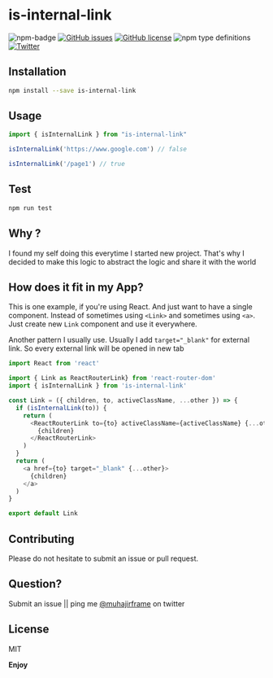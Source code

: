 # is-internal-link
![npm-badge](https://img.shields.io/npm/v/is-internal-link.svg)
[![GitHub issues](https://img.shields.io/github/issues/muhajirframe/is-internal-link.svg)](https://github.com/muhajirframe/is-internal-link/issues)
[![GitHub license](https://img.shields.io/github/license/muhajirframe/is-internal-link.svg)](https://github.com/muhajirframe/is-internal-link/blob/master/LICENSE)
![npm type definitions](https://img.shields.io/npm/types/is-internal-link.svg)
[![Twitter](https://img.shields.io/twitter/url/https/github.com/muhajirframe/is-internal-link.svg?style=social)](https://twitter.com/intent/tweet?text=Wow:&url=https%3A%2F%2Fgithub.com%2Fmuhajirframe%2Fis-internal-link)


## Installation

```bash
npm install --save is-internal-link
```

## Usage

```javascript
import { isInternalLink } from "is-internal-link"
```

```javascript
isInternalLink('https://www.google.com') // false
```

```javascript
isInternalLink('/page1') // true
```

## Test

```bash
npm run test
```

## Why ?

I found my self doing this everytime I started new project. 
That's why I decided to make this logic to abstract the logic and share it with the world

## How does it fit in my App?

This is one example, if you're using React. And just want to have a single component.
Instead of sometimes using `<Link>` and sometimes using `<a>`. Just create new `Link` component and use it everywhere.

Another pattern I usually use. Usually I add `target="_blank"` for external link. 
So every external link will be opened in new tab

```javascript
import React from 'react'

import { Link as ReactRouterLink} from 'react-router-dom'
import { isInternalLink } from 'is-internal-link'

const Link = ({ children, to, activeClassName, ...other }) => {
  if (isInternalLink(to)) {
    return (
      <ReactRouterLink to={to} activeClassName={activeClassName} {...other}>
        {children}
      </ReactRouterLink>
    )
  }
  return (
    <a href={to} target="_blank" {...other}>
      {children}
    </a>
  )
}

export default Link
```

## Contributing

Please do not hesitate to submit an issue or pull request.

## Question?

Submit an issue || ping me [@muhajirframe](https://twitter.com/muhajirframe) on twitter


## License

MIT

**Enjoy**
